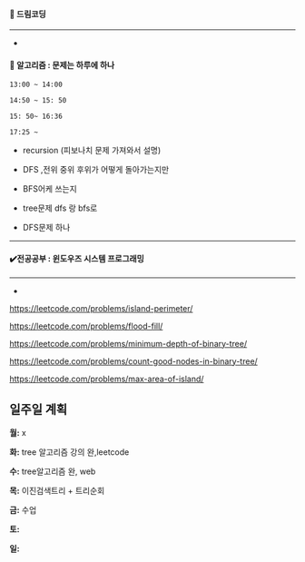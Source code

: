 #### :red_circle: 드림코딩

---



* 

#### 📖 알고리즘 : 문제는 하루에 하나

`13:00 ~ 14:00`

`14:50 ~ 15: 50`

`15: 50~ 16:36`

`17:25 ~`

* recursion (피보나치 문제 가져와서 설명)

* DFS ,전위 중위 후위가 어떻게 돌아가는지만
* BFS어케 쓰는지
* tree문제 dfs 랑 bfs로
* DFS문제 하나

---




#### ✔️전공공부 : 윈도우즈 시스템 프로그래밍  

------

*  

https://leetcode.com/problems/island-perimeter/

https://leetcode.com/problems/flood-fill/

https://leetcode.com/problems/minimum-depth-of-binary-tree/

https://leetcode.com/problems/count-good-nodes-in-binary-tree/

https://leetcode.com/problems/max-area-of-island/

 

## 일주일 계획

**월:** x

**화:** tree 알고리즘 강의 완,leetcode

**수:** tree알고리즘 완, web

**목:** 이진검색트리 + 트리순회

**금:**  수업

**토:**

**일:** 